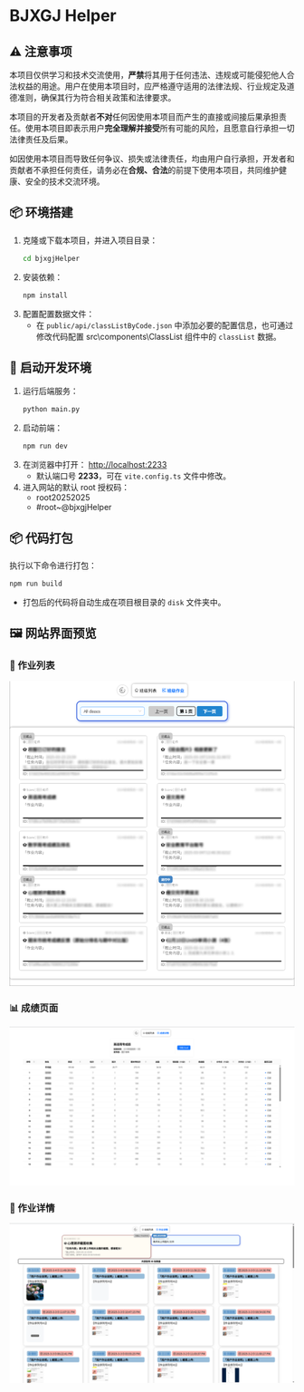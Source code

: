 # BJXGJ Helper  

## ⚠ 注意事项  
本项目仅供学习和技术交流使用，**严禁**将其用于任何违法、违规或可能侵犯他人合法权益的用途。用户在使用本项目时，应严格遵守适用的法律法规、行业规定及道德准则，确保其行为符合相关政策和法律要求。  

本项目的开发者及贡献者**不对**任何因使用本项目而产生的直接或间接后果承担责任。使用本项目即表示用户**完全理解并接受**所有可能的风险，且愿意自行承担一切法律责任及后果。  

如因使用本项目而导致任何争议、损失或法律责任，均由用户自行承担，开发者和贡献者不承担任何责任，请务必在**合规、合法**的前提下使用本项目，共同维护健康、安全的技术交流环境。

## 📦 环境搭建  

1. 克隆或下载本项目，并进入项目目录：  
   ```sh
   cd bjxgjHelper
   ```  
2. 安装依赖：  
   ```sh
   npm install
   ```  
3. 配置配置数据文件：  
   - 在 `public/api/classListByCode.json` 中添加必要的配置信息，也可通过修改代码配置 src\components\ClassList 组件中的 `classList` 数据。

## 🚀 启动开发环境  

1. 运行后端服务：  
   ```sh
   python main.py
   ```  
2. 启动前端：  
   ```sh
   npm run dev
   ```  
3. 在浏览器中打开： [http://localhost:2233](http://localhost:2233)  
   - 默认端口号 **2233**，可在 `vite.config.ts` 文件中修改。
4. 进入网站的默认 root 授权码：
   - root20252025
   - #root~@bjxgjHelper

## 📦 代码打包  

执行以下命令进行打包：  
```sh
npm run build
```  
- 打包后的代码将自动生成在项目根目录的 `disk` 文件夹中。  

## 🖼 网站界面预览  

### 📌 作业列表  
<img src="./images/1.png" alt="作业列表" />  

### 📊 成绩页面  
<img src="./images/2.png" alt="成绩页面" />  

### 📄 作业详情  
<img src="./images/3.png" alt="作业详情" />  